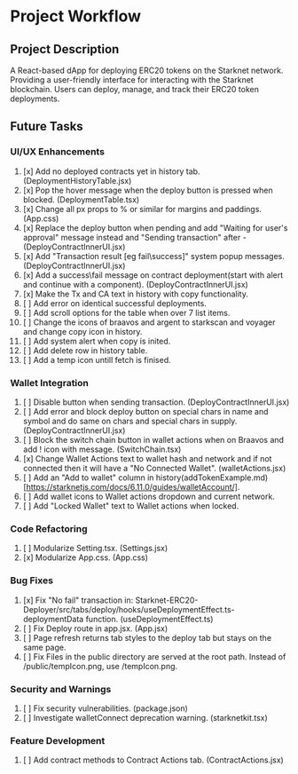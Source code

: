 # Project Workflow

## Project Description
A React-based dApp for deploying ERC20 tokens on the Starknet network.
Providing a user-friendly interface for interacting with the Starknet blockchain.
Users can deploy, manage, and track their ERC20 token deployments.

## Future Tasks

### UI/UX Enhancements
1. [x] Add no deployed contracts yet in history tab. (DeploymentHistoryTable.jsx)
2. [x] Pop the hover message when the deploy button is pressed when blocked. (DeploymentTable.tsx)
3. [x] Change all px props to % or similar for margins and paddings. (App.css)
4. [x] Replace the deploy button when pending and add "Waiting for user's approval" message instead and "Sending transaction" after - (DeployContractInnerUI.jsx)
5. [x] Add "Transaction result [eg fail\success]" system popup messages. (DeployContractInnerUI.jsx)
6. [x] Add a success\fail message on contract deployment(start with alert and continue with a component). (DeployContractInnerUI.jsx)
7. [x] Make the Tx and CA text in history with copy functionality.
8. [ ] Add error on identical successful deployments.
9. [ ] Add scroll options for the table when over 7 list items.
0. [ ] Change the icons of braavos and argent to starkscan and voyager and change copy icon in history.
1. [ ] Add system alert when copy is inited.
2. [ ] Add delete row in history table.
3. [ ] Add a temp icon untill fetch is finised.

### Wallet Integration
1. [ ] Disable button when sending transaction. (DeployContractInnerUI.jsx)
2. [ ] Add error and block deploy button on special chars in name and symbol and do same on chars and special chars in supply. (DeployContractInnerUI.jsx)
3. [ ] Block the switch chain button in wallet actions when on Braavos and add ! icon with message. (SwitchChain.tsx)
4. [x] Change Wallet Actions text to wallet hash and network and if not connected then it will have a "No Connected Wallet". (walletActions.jsx)
5. [ ] Add an "Add to wallet" column in history(addTokenExample.md)[https://starknetjs.com/docs/6.11.0/guides/walletAccount/].
6. [ ] Add wallet icons to Wallet actions dropdown and current network.
7. [ ] Add "Locked Wallet" text to Wallet actions when locked.

### Code Refactoring
1. [ ] Modularize Setting.tsx. (Settings.jsx)
2. [x] Modularize App.css. (App.css)

### Bug Fixes
1. [x] Fix "No fail" transaction in: Starknet-ERC20-Deployer/src/tabs/deploy/hooks/useDeploymentEffect.ts-deploymentData function. (useDeploymentEffect.ts)
2. [ ] Fix Deploy route in app.jsx. (App.jsx)
3. [ ] Page refresh returns tab styles to the deploy tab but stays on the same page.
4. [ ] Fix Files in the public directory are served at the root path. Instead of /public/tempIcon.png, use /tempIcon.png.

### Security and Warnings
1. [ ] Fix security vulnerabilities. (package.json)
2. [ ] Investigate walletConnect deprecation warning. (starknetkit.tsx)

### Feature Development
1. [ ] Add contract methods to Contract Actions tab. (ContractActions.jsx)

